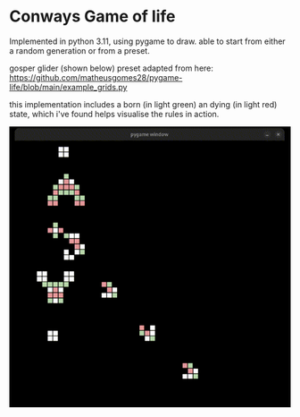 # Conways Game of life

Implemented in python 3.11, using pygame to draw.
able to start from either a random generation or from a preset.

gosper glider (shown below) preset adapted from here:
https://github.com/matheusgomes28/pygame-life/blob/main/example_grids.py

this implementation includes a born (in light green) an dying (in light red) state,
which i've found helps visualise the rules in action.

![](media/conways3.GIF)